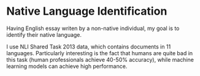 # Native Language Identification

Having English essay writen by a non-native individual, my goal is to identify their native language.

I use NLI Shared Task 2013 data, which contains documents in 11 languages. Particularly interesting is the fact that humans are quite bad in this task (human professionals achieve 40-50% accuracy), while machine learning models can achieve high performance.
